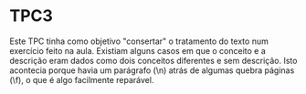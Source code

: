 # TPC3

Este TPC tinha como objetivo "consertar" o tratamento do texto num exercício feito na aula.
Existiam alguns casos em que o conceito e a descrição eram dados como dois conceitos diferentes e sem descrição.
Isto acontecia porque havia um parágrafo (\n) atrás de algumas quebra páginas (\f), o que é algo facilmente reparável.
